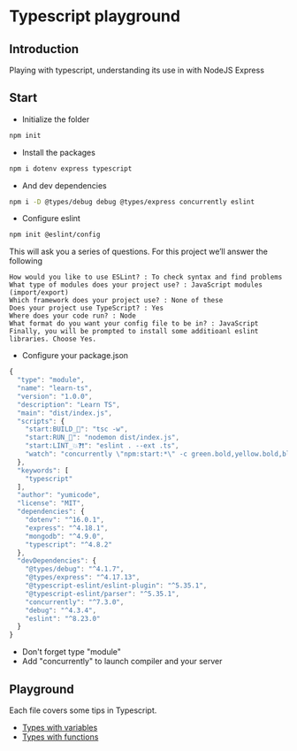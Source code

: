 # Typescript playground

## Introduction

Playing with typescript, understanding its use in with NodeJS Express

## Start

- Initialize the folder

```sh
npm init
```

- Install the packages

```sh
npm i dotenv express typescript
```

- And dev dependencies

```sh
npm i -D @types/debug debug @types/express concurrently eslint
```

- Configure eslint

```sh
npm init @eslint/config
```

This will ask you a series of questions. For this project we’ll answer the following

    How would you like to use ESLint? : To check syntax and find problems
    What type of modules does your project use? : JavaScript modules (import/export)
    Which framework does your project use? : None of these
    Does your project use TypeScript? : Yes
    Where does your code run? : Node
    What format do you want your config file to be in? : JavaScript
    Finally, you will be prompted to install some additioanl eslint libraries. Choose Yes.

- Configure your package.json

```js
{
  "type": "module",
  "name": "learn-ts",
  "version": "1.0.0",
  "description": "Learn TS",
  "main": "dist/index.js",
  "scripts": {
    "start:BUILD_🏰": "tsc -w",
    "start:RUN_🚀": "nodemon dist/index.js",
    "start:LINT_💥❓❗": "eslint . --ext .ts",
    "watch": "concurrently \"npm:start:*\" -c green.bold,yellow.bold,blue.bold"
  },
  "keywords": [
    "typescript"
  ],
  "author": "yumicode",
  "license": "MIT",
  "dependencies": {
    "dotenv": "^16.0.1",
    "express": "^4.18.1",
    "mongodb": "^4.9.0",
    "typescript": "^4.8.2"
  },
  "devDependencies": {
    "@types/debug": "^4.1.7",
    "@types/express": "^4.17.13",
    "@typescript-eslint/eslint-plugin": "^5.35.1",
    "@typescript-eslint/parser": "^5.35.1",
    "concurrently": "^7.3.0",
    "debug": "^4.3.4",
    "eslint": "^8.23.0"
  }
}
```

- Don't forget type "module"
- Add "concurrently" to launch compiler and your server

## Playground 

Each file covers some tips in Typescript.

- [Types with variables](./src/variables.ts)
- [Types with functions](./src/functions.ts)